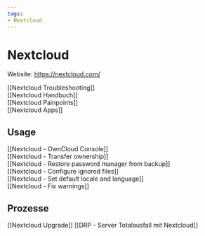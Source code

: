 ```yaml
---
tags:
- Nextcloud
---
```


# Nextcloud

Website: <https://nextcloud.com/>

[[Nextcloud Troubleshooting]]\
[[Nextcloud Handbuch]]\
[[Nextcloud Painpoints]]\
[[Nextcloud Apps]]

## Usage
 
 [[Nextcloud - OwnCloud Console]]\
 [[Nextcloud - Transfer ownership]]\
 [[Nextcloud - Restore password manager from backup]]\
 [[Nextcloud - Configure ignored files]]\
 [[Nextcloud - Set default locale and language]]\
 [[Nextcloud - Fix warnings]]

## Prozesse

[[Nextcloud Upgrade]]
[[DRP - Server Totalausfall mit Nextcloud]]